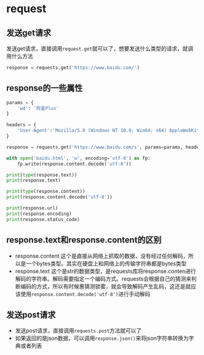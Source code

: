 # request

## 发送get请求
发送get请求，直接调用`request.get`就可以了，想要发送什么类型的请求，就调用什么方法
```python
response = requests.get('https://www.baidu.com/')
```

## response的一些属性
```python
params = {
    'wd': '阿星Plus'
}

headers = {
    'User-Agent':'Mozilla/5.0 (Windows NT 10.0; Win64; x64) AppleWebKit/537.36 (KHTML, like Gecko) Chrome/75.0.3770.100 Safari/537.36'
}

response = requests.get('https://www.baidu.com/s', params=params, headers=headers)

with open('baidu.html', 'w', encoding='utf-8') as fp:
    fp.write(response.content.decode('utf-8'))

print(type(response.text))
print(response.text)

print(type(response.content))
print(response.content.decode('utf-8'))

print(response.url)
print(response.encoding)
print(response.status_code)
```

## response.text和response.content的区别
- response.content 这个是直接从网络上抓取的数据，没有经过任何解码，所以是一个bytes类型。其实在硬盘上和网络上的传输字符串都是bytes类型
- response.text 这个是str的数据类型，是requests库将response.conten进行解码的字符串。解码需要指定一个编码方式。requests会根据自己的猜测来判断编码的方式，所以有时候惠猜测锁雾，就会导致解码产生乱码，这还是就应该使用`response.content.decode('utf-8')`进行手动解码

## 发送post请求
- 发送post请求，直接调用`requests.post`方法就可以了
- 如果返回的是json数据，可以调用`response.json()`来将json字符串转换为字典或者列表